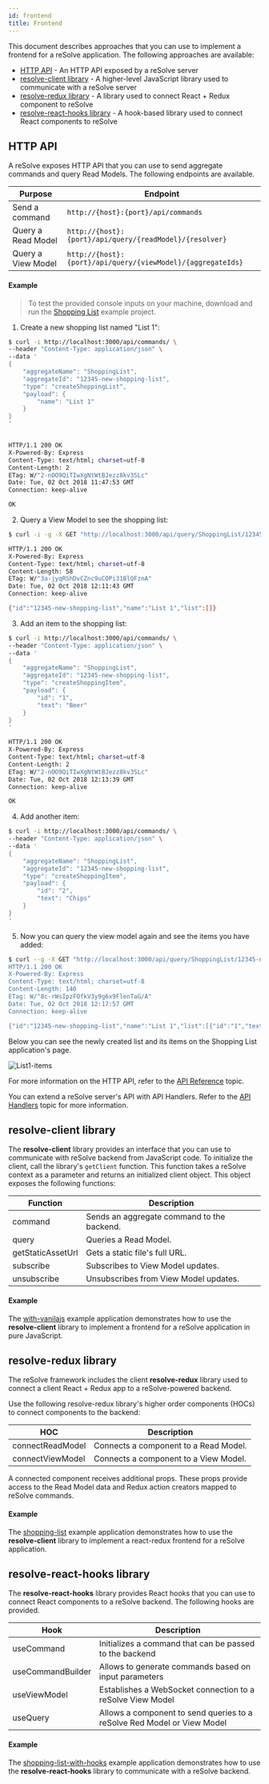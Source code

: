 ```yaml
---
id: frontend
title: Frontend
---
```


This document describes approaches that you can use to implement a frontend for a reSolve application. The following approaches are available:

- [HTTP API](#http-api) - An HTTP API exposed by a reSolve server
- [resolve-client library](#resolve-client-library) - A higher-level JavaScript library used to communicate with a reSolve server
- [resolve-redux library](#resolve-redux-library) - A library used to connect React + Redux component to reSolve
- [resolve-react-hooks library](#resolve-react-hooks-library) - A hook-based library used to connect React components to reSolve

## HTTP API

A reSolve exposes HTTP API that you can use to send aggregate commands and query Read Models. The following endpoints are available.

| Purpose            | Endpoint                                                    |
| ------------------ | ----------------------------------------------------------- |
| Send a command     | `http://{host}:{port}/api/commands`                         |
| Query a Read Model | `http://{host}:{port}/api/query/{readModel}/{resolver}`     |
| Query a View Model | `http://{host}:{port}/api/query/{viewModel}/{aggregateIds}` |

#### Example

> To test the provided console inputs on your machine, download and run the [Shopping List](https://github.com/reimagined/resolve/tree/master/examples/shopping-list) example project.

1. Create a new shopping list named "List 1":

```sh
$ curl -i http://localhost:3000/api/commands/ \
--header "Content-Type: application/json" \
--data '
{
    "aggregateName": "ShoppingList",
    "aggregateId": "12345-new-shopping-list",
    "type": "createShoppingList",
    "payload": {
        "name": "List 1"
    }
}
'


HTTP/1.1 200 OK
X-Powered-By: Express
Content-Type: text/html; charset=utf-8
Content-Length: 2
ETag: W/"2-nOO9QiTIwXgNtWtBJezz8kv3SLc"
Date: Tue, 02 Oct 2018 11:47:53 GMT
Connection: keep-alive

OK
```

2. Query a View Model to see the shopping list:

```sh
$ curl -i -g -X GET "http://localhost:3000/api/query/ShoppingList/12345-new-shopping-list"

HTTP/1.1 200 OK
X-Powered-By: Express
Content-Type: text/html; charset=utf-8
Content-Length: 58
ETag: W/"3a-jyqRShDvCZnc9uCOPi31BlQFznA"
Date: Tue, 02 Oct 2018 12:11:43 GMT
Connection: keep-alive

{"id":"12345-new-shopping-list","name":"List 1","list":[]}
```

3. Add an item to the shopping list:

```sh
$ curl -i http://localhost:3000/api/commands/ \
--header "Content-Type: application/json" \
--data '
{
    "aggregateName": "ShoppingList",
    "aggregateId": "12345-new-shopping-list",
    "type": "createShoppingItem",
    "payload": {
        "id": "1",
        "text": "Beer"
    }
}
'

HTTP/1.1 200 OK
X-Powered-By: Express
Content-Type: text/html; charset=utf-8
Content-Length: 2
ETag: W/"2-nOO9QiTIwXgNtWtBJezz8kv3SLc"
Date: Tue, 02 Oct 2018 12:13:39 GMT
Connection: keep-alive

OK
```

4. Add another item:

```sh
$ curl -i http://localhost:3000/api/commands/ \
--header "Content-Type: application/json" \
--data '
{
    "aggregateName": "ShoppingList",
    "aggregateId": "12345-new-shopping-list",
    "type": "createShoppingItem",
    "payload": {
        "id": "2",
        "text": "Chips"
    }
}
'
```

5. Now you can query the view model again and see the items you have added:

```sh
$ curl --g -X GET "http://localhost:3000/api/query/ShoppingList/12345-new-shopping-list" '
HTTP/1.1 200 OK
X-Powered-By: Express
Content-Type: text/html; charset=utf-8
Content-Length: 140
ETag: W/"8c-rWsIpzFOfkV3y9g6x9FlenTaG/A"
Date: Tue, 02 Oct 2018 12:17:57 GMT
Connection: keep-alive

{"id":"12345-new-shopping-list","name":"List 1","list":[{"id":"1","text":"Beer","checked":false},{"id":"2","text":"Chips","checked":false}]}
```

Below you can see the newly created list and its items on the Shopping List application's page.

![List1-items](assets/curl/list1-items.png)

For more information on the HTTP API, refer to the [API Reference](api-reference.md#http-api) topic.

You can extend a reSolve server's API with API Handlers. Refer to the [API Handlers](api-handlers.md) topic for more information.

## resolve-client library

The **resolve-client** library provides an interface that you can use to communicate with reSolve backend from JavaScript code. To initialize the client, call the library's `getClient` function. This function takes a reSolve context as a parameter and returns an initialized client object. This object exposes the following functions:

| Function          | Description                                |
| ----------------- | ------------------------------------------ |
| command           | Sends an aggregate command to the backend. |
| query             | Queries a Read Model.                      |
| getStaticAssetUrl | Gets a static file's full URL.             |
| subscribe         | Subscribes to View Model updates.          |
| unsubscribe       | Unsubscribes from View Model updates.      |

#### Example

The [with-vanilajs](https://github.com/reimagined/resolve/tree/master/examples/with-vanillajs) example application demonstrates how to use the **resolve-client** library to implement a frontend for a reSolve application in pure JavaScript.

## resolve-redux library

The reSolve framework includes the client **resolve-redux** library used to connect a client React + Redux app to a reSolve-powered backend.

Use the following resolve-redux library's higher order components (HOCs) to connect components to the backend:

| HOC              | Description                           |
| ---------------- | ------------------------------------- |
| connectReadModel | Connects a component to a Read Model. |
| connectViewModel | Connects a component to a View Model. |

A connected component receives additional props. These props provide access to the Read Model data and Redux action creators mapped to reSolve commands.

#### Example

The [shopping-list](https://github.com/reimagined/resolve/tree/master/examples/shopping-list) example application demonstrates how to use the **resolve-client** library to implement a react-redux frontend for a reSolve application.

<!-- prettier-ignore-end -->

## resolve-react-hooks library

The **resolve-react-hooks** library provides React hooks that you can use to connect React components to a reSolve backend. The following hooks are provided.

| Hook              | Description                                                             |
| ----------------- | ----------------------------------------------------------------------- |
| useCommand        | Initializes a command that can be passed to the backend                 |
| useCommandBuilder | Allows to generate commands based on input parameters                   |
| useViewModel      | Establishes a WebSocket connection to a reSolve View Model              |
| useQuery          | Allows a component to send queries to a reSolve Red Model or View Model |

#### Example

The [shopping-list-with-hooks](https://github.com/reimagined/resolve/tree/master/examples/shopping-list-with-hooks) example application demonstrates how to use the **resolve-react-hooks** library to communicate with a reSolve backend.
